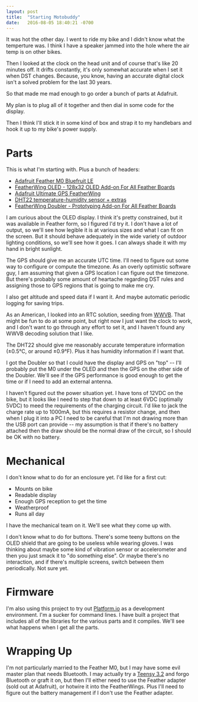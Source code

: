 ```yaml
---
layout: post
title:  "Starting Motobuddy"
date:   2016-08-05 18:40:21 -0700
---
```

It was hot the other day. I went to ride my bike and I didn't know what the temperture was. I think I have a speaker jammed into the hole where the air temp is on other bikes.

Then I looked at the clock on the head unit and of course that's like 20 minutes off. It drifts constantly, it's only somewhat accurate when I set it when DST changes. Because, you know, having an accurate digital clock isn't a solved problem for the last 30 years.

So that made me mad enough to go order a bunch of parts at Adafruit.

My plan is to plug all of it together and then dial in some code for the display.

Then I think I'll stick it in some kind of box and strap it to my handlebars and hook it up to my bike's power supply.

# Parts
This is what I'm starting with. Plus a bunch of headers:

* [Adafruit Feather M0 Bluefruit LE][adafruit-2995]
* [FeatherWing OLED - 128x32 OLED Add-on For All Feather Boards][adafruit-2900]
* [Adafruit Ultimate GPS FeatherWing][adafruit-3133]
* [DHT22 temperature-humidity sensor + extras][adafruit-385]
* [FeatherWing Doubler - Prototyping Add-on For All Feather Boards][adafruit-2890]

I am curious about the OLED display. I think it's pretty constrained, but it was available in Feather form, so I figured I'd try it. I don't have a lot of output, so we'll see how legible it is at various sizes and what I can fit on the screen. But it should behave adequately in the wide variety of outdoor lighting conditions, so we'll see how it goes. I can always shade it with my hand in bright sunlight.

The GPS should give me an accurate UTC time. I'll need to figure out some way to configure or compute the timezone. As an overly optimistic software guy, I am assuming that given a GPS location I can figure out the timezone. But there's probably some amount of heartache regarding DST rules and assigning those to GPS regions that is going to make me cry.

I also get altitude and speed data if I want it. And maybe automatic periodic logging for saving trips.

As an American, I looked into an RTC solution, seeding from [WWVB][WWVB]. That might be fun to do at some point, but right now I just want the clock to work, and I don't want to go through any effort to set it, and I haven't found any WWVB decoding solution that I like.

The DHT22 should give me reasonably accurate temperature information (±0.5°C, or around ±0.9°F). Plus it has humidity information if I want that.

I got the Doubler so that I could have the display and GPS on "top" -- I'll probably put the M0 under the OLED and then the GPS on the other side of the Doubler. We'll see if the GPS performance is good enough to get the time or if I need to add an external antenna.

I haven't figured out the power situation yet. I have tons of 12VDC on the bike, but it looks like I need to step that down to at least 6VDC (optimally 5VDC) to meed the requirements of the charging circuit. I'd like to jack the charge rate up to 1000mA, but this requires a resistor change, and then when I plug it into a PC I need to be careful that I'm not drawing more than the USB port can provide -- my assumption is that if there's no battery attached then the draw should be the normal draw of the circuit, so I should be OK with no battery.

# Mechanical
I don't know what to do for an enclosure yet. I'd like for a first cut:

* Mounts on bike
* Readable display
* Enough GPS reception to get the time
* Weatherproof
* Runs all day

I have the mechanical team on it. We'll see what they come up with.

I don't know what to do for buttons. There's some teeny buttons on the OLED shield that are going to be useless while wearing gloves. I was thinking about maybe some kind of vibration sensor or accelerometer and then you just smack it to "do something else". Or maybe there's no interaction, and if there's multiple screens, switch between them periodically. Not sure yet.

# Firmware
I'm also using this project to try out [Platform.io][platformio] as a development environment. I'm a sucker for command lines. I have built a project that includes all of the libraries for the various parts and it compiles. We'll see what happens when I get all the parts.

# Wrapping Up
I'm not particularly married to the Feather M0, but I may have some evil master plan that needs Bluetooth. I may actually try a [Teensy 3.2][teensy] and forgo Bluetooth or graft it on, but then I'll either need to use the Feather adapter (sold out at Adafruit), or hotwire it into the FeatherWings. Plus I'll need to figure out the battery management if I don't use the Feather adapter.

[adafruit-2995]: https://www.adafruit.com/product/2995
[adafruit-2900]: https://www.adafruit.com/products/2900
[adafruit-3133]: https://www.adafruit.com/product/3133
[adafruit-385]: https://www.adafruit.com/product/385
[adafruit-2890]: https://www.adafruit.com/product/2890
[WWVB]: https://en.wikipedia.org/wiki/WWVB
[platformio]: http://platformio.org/
[teensy]: https://www.pjrc.com/store/teensy32.html
